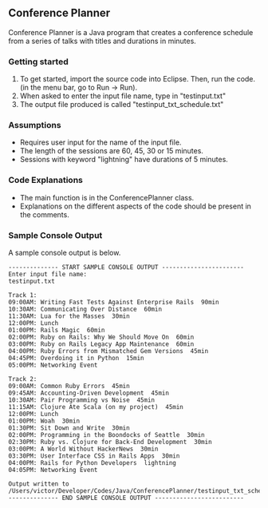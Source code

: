 ## Conference Planner
Conference Planner is a Java program that creates a conference schedule from a series of talks with titles and durations in minutes.

### Getting started
1. To get started, import the source code into Eclipse. Then, run the code. 
    (in the menu bar, go to Run -> Run).
2. When asked to enter the input file name, type in "testinput.txt"
3. The output file produced is called "testinput_txt_schedule.txt" 

### Assumptions
* Requires user input for the name of the input file.
* The length of the sessions are 60, 45, 30 or 15 minutes.
* Sessions with keyword "lightning" have durations of 5 minutes.

### Code Explanations
* The main function is in the ConferencePlanner class.
* Explanations on the different aspects of the code should be present in the comments.

### Sample Console Output
A sample console output is below.

```
-------------- START SAMPLE CONSOLE OUTPUT -----------------------
Enter input file name: 
testinput.txt

Track 1:
09:00AM: Writing Fast Tests Against Enterprise Rails  90min
10:30AM: Communicating Over Distance  60min
11:30AM: Lua for the Masses  30min
12:00PM: Lunch 
01:00PM: Rails Magic  60min
02:00PM: Ruby on Rails: Why We Should Move On  60min
03:00PM: Ruby on Rails Legacy App Maintenance  60min
04:00PM: Ruby Errors from Mismatched Gem Versions  45min
04:45PM: Overdoing it in Python  15min
05:00PM: Networking Event 

Track 2:
09:00AM: Common Ruby Errors  45min
09:45AM: Accounting-Driven Development  45min
10:30AM: Pair Programming vs Noise  45min
11:15AM: Clojure Ate Scala (on my project)  45min
12:00PM: Lunch 
01:00PM: Woah  30min
01:30PM: Sit Down and Write  30min
02:00PM: Programming in the Boondocks of Seattle  30min
02:30PM: Ruby vs. Clojure for Back-End Development  30min
03:00PM: A World Without HackerNews  30min
03:30PM: User Interface CSS in Rails Apps  30min
04:00PM: Rails for Python Developers  lightning
04:05PM: Networking Event 

Output written to /Users/victor/Developer/Codes/Java/ConferencePlanner/testinput_txt_schedule.txt
-------------- END SAMPLE CONSOLE OUTPUT -------------------------
```